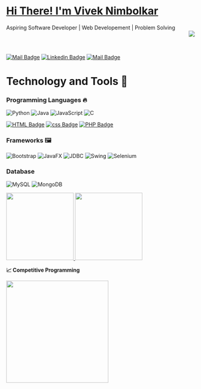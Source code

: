 # <a href="https://www.linkedin.com/in/viveknimbolkar/"> Hi There! I'm Vivek Nimbolkar</a> 

Aspiring Software Developer | Web Developement | Problem Solving <br/><img align="right" src="https://github.com/rajput2107/rajput2107/blob/master/Assets/Developer.gif"/>

<br/>
<br/>

[![Mail Badge](https://img.shields.io/badge/-Technovik-e74c3c?style=flat&labelColor=e74c3c&logo=youtube&logoColor=white)](https://youtube.com/c/Technovik)  [![Linkedin Badge](https://img.shields.io/badge/-VivekNimbolkar-0e76a8?style=flat&labelColor=0e76a8&logo=linkedin&logoColor=white)](https://www.linkedin.com/in/viveknimbolkar/)  [![Mail Badge](https://img.shields.io/badge/-VivekNimbolkar-c0392b?style=flat&labelColor=c0392b&logo=gmail&logoColor=white)](mailto:nimbolkarvivek56@gmail.com)


# Technology and Tools 🔧
### Programming Languages 🔥

<p>
<img alt="Python" src="https://img.shields.io/badge/python%20-%23ED8B00.svg?&style=for-the-badge&logo=python&logoColor=white"/>
<img alt="Java" src="https://img.shields.io/badge/java-%2314354C.svg?&style=for-the-badge&logo=java&logoColor=white"/>
<img alt="JavaScript" src="https://img.shields.io/badge/javascript%20-%23323330.svg?&style=for-the-badge&logo=javascript&logoColor=%23F7DF1E"/>
<img alt="C" src="https://img.shields.io/badge/c%20-%11EA8B00.svg?&style=for-the-badge&logo=&logoColor=white"/>

[![HTML Badge](https://img.shields.io/badge/-HTML-F26321?style=for-the-badge&labelColor=black&logo=html&logoColor=F26321)](#) 
[![css Badge](https://img.shields.io/badge/-CSS-1D63DC?style=for-the-badge&labelColor=black&logo=CSS&logoColor=1D63DC)](#) 
[![PHP Badge](https://img.shields.io/badge/-PHP-61DBFB?style=for-the-badge&labelColor=black&logo=&logoColor=61DBFB)](#) 
  
### Frameworks 🖼️
<p>
<img alt="Bootstrap" src="https://img.shields.io/badge/bootstrap%20-%23563D7C.svg?&style=for-the-badge&logo=bootstrap&logoColor=white"/>
<img alt="JavaFX" src="https://img.shields.io/badge/JavaFX-%23F4FDAF.svg?&style=for-the-badge&logo=javafx&logoColor=white"/>
<img alt="JDBC" src="https://img.shields.io/badge/JDBC%20-%23CC0000.svg?&style=for-the-badge&logo=jdbc&logoColor=white"/>
<img alt="Swing" src="https://img.shields.io/badge/Swing%20-%230769AD.svg?&style=for-the-badge&logo=swing&logoColor=white"/>
<img alt="Selenium" src="https://img.shields.io/badge/Selenium%20-%2300ff00.svg?&style=for-the-badge&logo=selenium&logoColor=white"/>
 </p>
 
 ### Database
 <p>
 <img alt="MySQL" src="https://img.shields.io/badge/mysql-%2300f.svg?&style=for-the-badge&logo=mysql&logoColor=white"/>
 <img alt="MongoDB" src="https://img.shields.io/badge/mongodb-%2300ff00.svg?&style=for-the-badge&logo=mongodb&logoColor=white"/>
 </p>

<a href="https://github.com/viveknimbolkar">
  <img height="180em" src="https://github-readme-stats.vercel.app/api?username=viveknimbolkar&theme=tokyonight&show_icons=true" />
  <img height="180em" src="https://github-readme-stats.vercel.app/api/top-langs/?username=viveknimbolkar&theme=buefy&layout=compact" />
</a>

 <b>&#128200; Competitive Programming</b>
<p float="left">
<img height="273em" src="https://leetcard.jacoblin.cool/viveknimbolkar?theme=light&font=Karma&ext=contest" />
</p>
